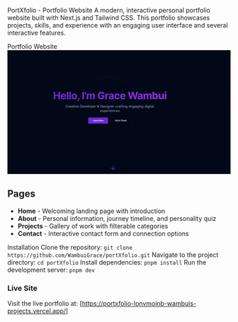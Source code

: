PortXfolio - Portfolio Website
A modern, interactive personal portfolio website built with Next.js and Tailwind CSS. This portfolio showcases projects, skills, and experience with an engaging user interface and several interactive features.

Portfolio Website
![Portfolio](public/portfolio.png)

## Pages

- **Home** - Welcoming landing page with introduction
- **About** - Personal information, journey timeline, and personality quiz
- **Projects** - Gallery of work with filterable categories
- **Contact** - Interactive contact form and connection options

Installation
Clone the repository:
```git clone https://github.com/WambuiGrace/portXfolio.git```
Navigate to the project directory:
```cd portXfolio```
Install dependencies:
```pnpm install```
Run the development server:
```pnpm dev```

### Live Site

Visit the live portfolio at: [https://portxfolio-lonvmoinb-wambuis-projects.vercel.app/]

